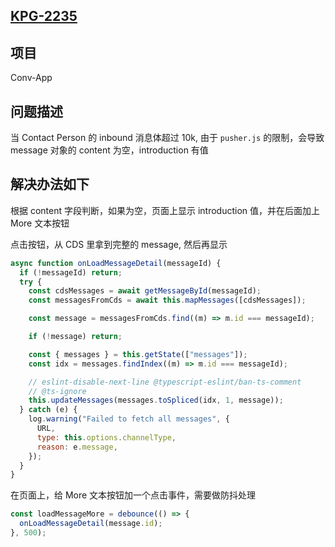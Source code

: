 ## [KPG-2235](https://talkdesk.atlassian.net/browse/KPG-2235)

## 项目

Conv-App

## 问题描述

当 Contact Person 的 inbound 消息体超过 10k, 由于 `pusher.js` 的限制，会导致 message 对象的 content 为空，introduction 有值

## 解决办法如下

根据 content 字段判断，如果为空，页面上显示 introduction 值，并在后面加上 More 文本按钮

点击按钮，从 CDS 里拿到完整的 message, 然后再显示

```jsx
async function onLoadMessageDetail(messageId) {
  if (!messageId) return;
  try {
    const cdsMessages = await getMessageById(messageId);
    const messagesFromCds = await this.mapMessages([cdsMessages]);

    const message = messagesFromCds.find((m) => m.id === messageId);

    if (!message) return;

    const { messages } = this.getState(["messages"]);
    const idx = messages.findIndex((m) => m.id === messageId);

    // eslint-disable-next-line @typescript-eslint/ban-ts-comment
    // @ts-ignore
    this.updateMessages(messages.toSpliced(idx, 1, message));
  } catch (e) {
    log.warning("Failed to fetch all messages", {
      URL,
      type: this.options.channelType,
      reason: e.message,
    });
  }
}
```

在页面上，给 More 文本按钮加一个点击事件，需要做防抖处理

```jsx
const loadMessageMore = debounce(() => {
  onLoadMessageDetail(message.id);
}, 500);
```
